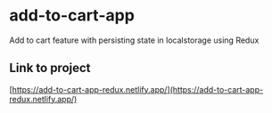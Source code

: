 # add-to-cart-app
Add to cart feature with persisting state in localstorage using Redux
## Link to project
[https://add-to-cart-app-redux.netlify.app/](https://add-to-cart-app-redux.netlify.app/)
